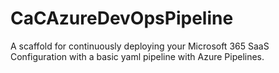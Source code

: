 # CaCAzureDevOpsPipeline
A scaffold for continuously deploying your Microsoft 365 SaaS Configuration with a basic yaml pipeline with Azure Pipelines.

